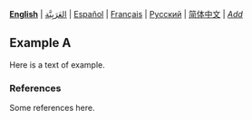 **[English](README.md)** | [العَرَبِيَّة](README-ar.md) | [Español](README-es.md) | [Français](README-fr.md) | [Русский](README-ru.md) | [简体中文](README-zh-Hans.md) | *[Add](https://github.com/markdown-localization/mdlm-spec#workflow)* <!-- l10n:select -->

## Example A

Here is a text of example.

### References

Some references here.
